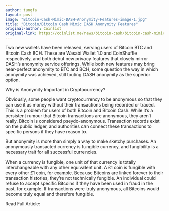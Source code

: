 ```yaml
---
author: tungfa
layout: post
image: "Bitcoin-Cash-Mimic-DASH-Anonymity-Features-image-1.jpg"
title: "Bitcoin/Bitcoin Cash Mimic DASH Anonymity Features"
original-author: Coinlist
original-link: https://coinlist.me/news/bitcoin-cash/bitcoin-cash-mimic-dash-anonymity-features/
---
```


Two new wallets have been released, serving users of Bitcoin BTC and Bitcoin Cash BCH. These are Wasabi Wallet 1.0 and CoinShuffle respectively, and both debut new privacy features that closely mirror DASH’s anonymity service offerings. While both new features may bring near-perfect anonymity to BTC and BCH, some question the way in which anonymity was achieved, still touting DASH anonymity as the superior option.

Why is Anonymity Important in Cryptocurrency?

Obviously, some people want cryptocurrency to be anonymous so that they can use it as money without their transactions being recorded or traced. This is a problem for users of both Bitcoin and Bitcoin Cash. While it’s a persistent rumour that Bitcoin transactions are anonymous, they aren’t really. Bitcoin is considered pseydo-anonymous. Transaction records exist on the public ledger, and authorities can connect these transactions to specific persons if they have reason to.

But anonymity is more than simply a way to make sketchy purchases. An anonymously transacted currency is fungible currency, and fungibility is a necessary trait for all successful currencies.

When a currency is fungible, one unit of that currency is totally interchangeable with any other equivalent unit. A £1 coin is fungible with every other £1 coin, for example. Because Bitcoins are linked forever to their transaction histories, they’re not technically fungible. An individual could refuse to accept specific Bitcoins if they have been used in fraud in the past, for example. If transactions were truly anonymous, all Bitcoins would become truly equal and therefore fungible.

Read Full Article:
